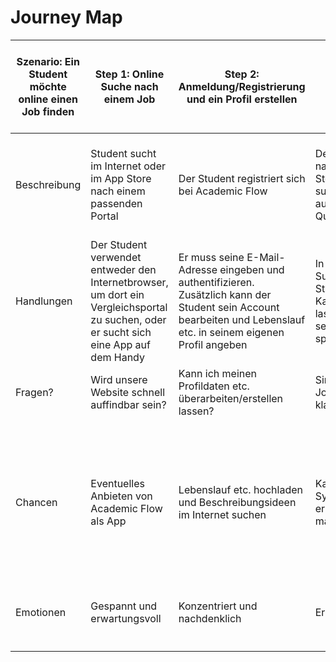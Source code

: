 # Journey Map
|   Szenario:   Ein Student möchte online einen Job finden  |   Step 1:   Online Suche nach einem Job                                                                                                   |   Step 2:   Anmeldung/Registrierung und ein Profil erstellen                                                                                    |   Step 3:   Nach Jobangeboten suchen                                                                 |   Step 4:   An Unternehmen eine Nachricht oder Bewerbung schicken                                                                                                                                 |   Step 5:   Das Unternehmen antwortet und lädt zu einem Gespräch ein                                              |   Step 6:   Ziel   Für den Job eingestellt werden                                                                                                                                             |   |   |
|-----------------------------------------------------------|-----------------------------------------------------------------------------------------------------------------------------------------|-----------------------------------------------------------------------------------------------------------------------------------------------|--------------------------------------------------------------------------------------------------------------------|-------------------------------------------------------------------------------------------------------------------------------------------------------------------------------------------------|-----------------------------------------------------------------------------------------------------------------|----------------------------------------------------------------------------------------------------------------------------------------------------------------------------------------------|---|---|
|       Beschreibung                                        |   Student sucht im Internet oder im App Store nach einem passenden Portal                                                                  |   Der Student registriert sich bei Academic Flow                                                                                              |   Der Student kann nach Stellenanzeigen suchen, welche auf seine Qualifikation passt                                  |   Der Student bewirbt sich auf eine Stellenanzeige eines Unternehmens mit einer Bewerbung                                                                                                                 |   Das Unternehmen kann auf die Bewerbung antworten und der Student wird durch eine Benachrichtigung informiert  |   Der Student wird nach einem erfolgreichen Bewerbungsgespräch eingestellt                                                                                                                   |   |   |
|       Handlungen                                          |   Der Student verwendet entweder den Internetbrowser, um dort ein Vergleichsportal zu suchen, oder er sucht sich eine App auf dem Handy  |   Er muss seine E-Mail-Adresse eingeben und authentifizieren.    Zusätzlich kann der Student sein Account bearbeiten und Lebenslauf etc. in seinem eigenen Profil angeben   |   In einem extra Suchfeld kann der Student dafür nach Kategorien filtern lassen und so seine Suche spezifizieren   |   Der Student hat die wesentlichen Unterlagen in seinem Profil gespeichert auf die das Unternehmen zugreifen kann  |   Der Student bekommt eine Mitteilung, dass er eine neue Benachrichtigung erhalten hat                          |   Der Kontakt läuft nach dem Bewerbungsgespräch per über E-Mail oder Telefonate.    |   |   |
|      Fragen?                                              |   Wird unsere Website schnell auffindbar sein?                                                                                          |   Kann ich meinen Profildaten etc. überarbeiten/erstellen lassen?                                                                              |   Sind alle Jobs/Unternehmen klar kategorisiert?                                                                   |                                                                                                                                                                                                 |   Werden Mitteilungen in einer Anwendung/App angezeigt?                                                                  |   Wie lange kann ich mein Profil deaktivieren?                                                                                                                                               |   |   |
|      Chancen                                              |   Eventuelles Anbieten von Academic Flow als App                                                                                        |   Lebenslauf etc. hochladen und Beschreibungsideen im Internet suchen                                    |   Kategorien durch Symbole klar erkenntlich machen   (Usability)                                                   |                                                                                                                                                                                                 |   Eventuelle Termine von Bewerbungsgesprächen per Verknüpfung im Kalender des Handys speichern                  |   Der Student und das Unternehmen können auf den jeweiligen Profilen ein Feedback geben, sofern man bei einem Unternehmen eingestellt wurde. Der Student kann sein Profil vorerst deaktivieren, gleiches gilt für die Anzeige des Unternehmen                                                |   |   |
|      Emotionen                                            |      Gespannt und erwartungsvoll                                                                                                        |      Konzentriert und nachdenklich                                                                                                            |      Erwartungsvoll                                                                                                |      Hoffnungsvoll wartend auf eine Rückmeldung                                                                                                                                                 |      Aufgeregt                                                                                                  |      Glücklich                                                                                                                                                                               |   |   |
|                                                           |                                                                                                                                         |                                                                                                                                               |                                                                                                                    |                                                                                                                                                                                                 |                                                                                                                 |                                                                                                                                                                                              |   |   |
|                                                           |                                                                                                                                         |                                                                                                                                               |                                                                                                                    |                                                                                                                                                                                                 |                                                                                                                 |                                                                                                                                                                                              |   |   |
|                                                           |                                                                                                                                         |                                                                                                                                               |                                                                                                                    |                                                                                                                                                                                                 |                                                                                                                 |                                                                                                                                                                                              |   |   |
